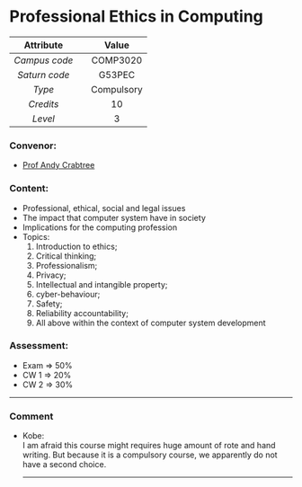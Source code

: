 # Professional Ethics in Computing

| Attribute || Value |
|:---------:|:-:|:-----:|
|*Campus code*||COMP3020|
|*Saturn code*||G53PEC|
|*Type*||Compulsory|
|*Credits*||10|
|*Level*||3|

### Convenor:
* [Prof Andy Crabtree](https://www.nottingham.ac.uk/computerscience/people/andy.crabtree)

### Content:
* Professional, ethical, social and legal issues
* The impact that computer system have in society
* Implications for the computing profession
* Topics:
    1. Introduction to ethics;
    2. Critical thinking;
    3. Professionalism;
    4. Privacy;
    5. Intellectual and intangible property;
    6. cyber-behaviour;
    7. Safety;
    8. Reliability accountability;
    9. All above within the context of computer system development

### Assessment:
* Exam $\Longrightarrow$ 50%
* CW 1 $\Longrightarrow$ 20%
* CW 2 $\Longrightarrow$ 30%

----

### Comment

* Kobe:     
    I am afraid this course might requires huge amount of rote and hand writing. But because it is a compulsory course, we apparently do not have a second choice.

    ----